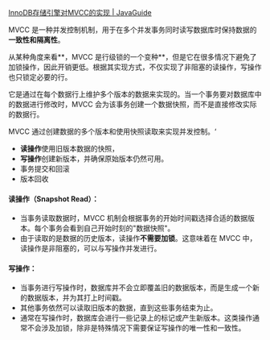 [InnoDB存储引擎对MVCC的实现 | JavaGuide](https://javaguide.cn/database/mysql/innodb-implementation-of-mvcc.html#多版本并发控制-multi-version-concurrency-control)



MVCC 是一种并发控制机制，用于在多个并发事务同时读写数据库时保持数据的**一致性和隔离性**。

从某种角度来看**，MVCC 是行级锁的一个变种**，但是它在很多情况下避免了加锁操作，因此开销更低。根据其实现方式，不仅实现了非阻塞的读操作，写操作也只锁定必要的行。





它是通过在每个数据行上维护多个版本的数据来实现的。当一个事务要对数据库中的数据进行修改时，MVCC 会为该事务创建一个数据快照，而不是直接修改实际的数据行。



MVCC 通过创建数据的多个版本和使用快照读取来实现并发控制。‘

- **读操作**使用旧版本数据的快照，
- **写操作**创建新版本，并确保原始版本仍然可用。
- 事务提交和回滚
- 版本回收







#### **读操作（Snapshot Read）：**

- 当事务读取数据时，MVCC 机制会根据事务的开始时间戳选择合适的数据版本。每个事务会看到自己开始时刻的"数据快照"。
- 由于读取的是数据的历史版本，读操作**不需要加锁**。这意味着在 MVCC 中，读操作是非阻塞的，可以与写操作并发进行。

#### **写操作：**

- 当事务进行写操作时，数据库并不会立即覆盖旧的数据版本，而是生成一个新的数据版本，并为其打上时间戳。
- 其他事务依然可以读取旧版本的数据，直到这些事务结束为止。
- 通常在写操作时，数据库会进行一些记录上的标记或产生新版本。这类操作通常不会涉及加锁，除非是特殊情况下需要保证写操作的唯一性和一致性。
